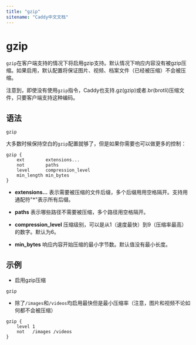 ```yaml
---
title: "gzip"
sitename: "Caddy中文文档"
---
```


# gzip

`gzip`在客户端支持的情况下将启用gzip支持。默认情况下响应内容没有被gzip压缩。如果启用，默认配置将保证图片、视频、档案文件（已经被压缩）不会被压缩。


注意到，即使没有使用`gzip`指令，Caddy也支持.gz(gzip)或者.br(brotli)压缩文件，只要客户端支持这种编码。


## 语法

```caddy
gzip
```

大多数时候保持空白的`gzip`配置就够了，但是如果你需要也可以做更多的控制：

```caddy
gzip {
    ext        extensions...
    not        paths
    level      compression_level
    min_length min_bytes
}
```

* __extensions...__ 表示需要被压缩的文件后缀，多个后缀用用空格隔开。支持用通配符"*"表示所有后缀。

* __paths__ 表示哪些路径不需要被压缩，多个路径用空格隔开。

* __compression_level__ 压缩级别，可以是从1（速度最快）到9（压缩率最高）的数字。默认为6。

* __min_bytes__ 响应内容开始压缩的最小字节数。默认值没有最小长度。
 
## 示例

* 启用gzip压缩

```caddy
gzip
```

* 除了`/images`和`/videos`均启用最快但是最小压缩率（注意，图片和视频不论如何都不会被压缩）

```caddy
gzip {
    level 1
    not   /images /videos
}
```

